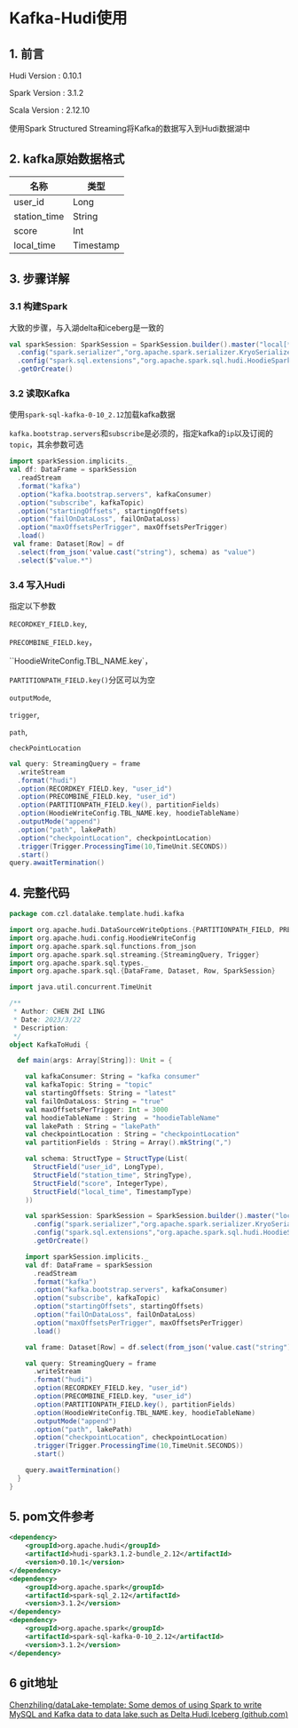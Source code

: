 # Kafka-Hudi使用

## 1. 前言

Hudi Version : 0.10.1

Spark Version : 3.1.2

Scala Version : 2.12.10

使用Spark Structured Streaming将Kafka的数据写入到Hudi数据湖中

## 2. kafka原始数据格式

| 名称         | 类型      |
| ------------ | --------- |
| user_id      | Long      |
| station_time | String    |
| score        | Int       |
| local_time   | Timestamp |

## 3. 步骤详解

### 3.1 构建Spark

大致的步骤，与入湖delta和iceberg是一致的

```scala
val sparkSession: SparkSession = SparkSession.builder().master("local[*]")
  .config("spark.serializer","org.apache.spark.serializer.KryoSerializer")
  .config("spark.sql.extensions","org.apache.spark.sql.hudi.HoodieSparkSessionExtension")
  .getOrCreate()
```

### 3.2 读取Kafka

使用`spark-sql-kafka-0-10_2.12`加载kafka数据

`kafka.bootstrap.servers`和`subscribe`是必须的，指定kafka的`ip`以及订阅的`topic`，其余参数可选

```scala
import sparkSession.implicits._
val df: DataFrame = sparkSession
  .readStream
  .format("kafka")
  .option("kafka.bootstrap.servers", kafkaConsumer)
  .option("subscribe", kafkaTopic)
  .option("startingOffsets", startingOffsets)
  .option("failOnDataLoss", failOnDataLoss)
  .option("maxOffsetsPerTrigger", maxOffsetsPerTrigger)
  .load()
 val frame: Dataset[Row] = df
  .select(from_json('value.cast("string"), schema) as "value")
  .select($"value.*")
```

### 3.4 写入Hudi

指定以下参数

`RECORDKEY_FIELD.key`,

`PRECOMBINE_FIELD.key`，

``HoodieWriteConfig.TBL_NAME.key`，

`PARTITIONPATH_FIELD.key()`分区可以为空

`outputMode`,

`trigger`,

`path`,

`checkPointLocation`

```scala
val query: StreamingQuery = frame
  .writeStream
  .format("hudi")
  .option(RECORDKEY_FIELD.key, "user_id")
  .option(PRECOMBINE_FIELD.key, "user_id")
  .option(PARTITIONPATH_FIELD.key(), partitionFields)
  .option(HoodieWriteConfig.TBL_NAME.key, hoodieTableName)
  .outputMode("append")
  .option("path", lakePath)
  .option("checkpointLocation", checkpointLocation)
  .trigger(Trigger.ProcessingTime(10,TimeUnit.SECONDS))
  .start()
query.awaitTermination()
```

## 4. 完整代码

```scala
package com.czl.datalake.template.hudi.kafka

import org.apache.hudi.DataSourceWriteOptions.{PARTITIONPATH_FIELD, PRECOMBINE_FIELD, RECORDKEY_FIELD}
import org.apache.hudi.config.HoodieWriteConfig
import org.apache.spark.sql.functions.from_json
import org.apache.spark.sql.streaming.{StreamingQuery, Trigger}
import org.apache.spark.sql.types._
import org.apache.spark.sql.{DataFrame, Dataset, Row, SparkSession}

import java.util.concurrent.TimeUnit

/**
 * Author: CHEN ZHI LING
 * Date: 2023/3/22
 * Description:
 */
object KafkaToHudi {

  def main(args: Array[String]): Unit = {

    val kafkaConsumer: String = "kafka consumer"
    val kafkaTopic: String = "topic"
    val startingOffsets: String = "latest"
    val failOnDataLoss: String = "true"
    val maxOffsetsPerTrigger: Int = 3000
    val hoodieTableName : String  = "hoodieTableName"
    val lakePath : String = "lakePath"
    val checkpointLocation : String = "checkpointLocation"
    val partitionFields : String = Array().mkString(",")

    val schema: StructType = StructType(List(
      StructField("user_id", LongType),
      StructField("station_time", StringType),
      StructField("score", IntegerType),
      StructField("local_time", TimestampType)
    ))

    val sparkSession: SparkSession = SparkSession.builder().master("local[*]")
      .config("spark.serializer","org.apache.spark.serializer.KryoSerializer")
      .config("spark.sql.extensions","org.apache.spark.sql.hudi.HoodieSparkSessionExtension")
      .getOrCreate()

    import sparkSession.implicits._
    val df: DataFrame = sparkSession
      .readStream
      .format("kafka")
      .option("kafka.bootstrap.servers", kafkaConsumer)
      .option("subscribe", kafkaTopic)
      .option("startingOffsets", startingOffsets)
      .option("failOnDataLoss", failOnDataLoss)
      .option("maxOffsetsPerTrigger", maxOffsetsPerTrigger)
      .load()

    val frame: Dataset[Row] = df.select(from_json('value.cast("string"), schema) as "value").select($"value.*")

    val query: StreamingQuery = frame
      .writeStream
      .format("hudi")
      .option(RECORDKEY_FIELD.key, "user_id")
      .option(PRECOMBINE_FIELD.key, "user_id")
      .option(PARTITIONPATH_FIELD.key(), partitionFields)
      .option(HoodieWriteConfig.TBL_NAME.key, hoodieTableName)
      .outputMode("append")
      .option("path", lakePath)
      .option("checkpointLocation", checkpointLocation)
      .trigger(Trigger.ProcessingTime(10,TimeUnit.SECONDS))
      .start()

    query.awaitTermination()
  }
}
```

## 5. pom文件参考

```xml
<dependency>
    <groupId>org.apache.hudi</groupId>
    <artifactId>hudi-spark3.1.2-bundle_2.12</artifactId>
    <version>0.10.1</version>
</dependency>
<dependency>
    <groupId>org.apache.spark</groupId>
    <artifactId>spark-sql_2.12</artifactId>
    <version>3.1.2</version>
</dependency>
<dependency>
    <groupId>org.apache.spark</groupId>
    <artifactId>spark-sql-kafka-0-10_2.12</artifactId>
    <version>3.1.2</version>
</dependency>
```

## 6 git地址

[Chenzhiling/dataLake-template: Some demos of using Spark to write MySQL and Kafka data to data lake,such as Delta,Hudi,Iceberg (github.com)](https://github.com/Chenzhiling/dataLake-template)


